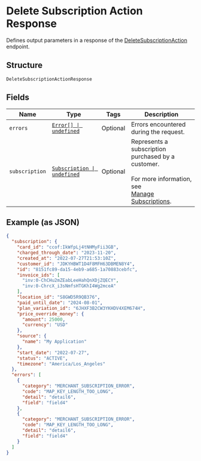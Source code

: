 
# Delete Subscription Action Response

Defines output parameters in a response of the [DeleteSubscriptionAction](../api/subscriptions.md#delete-subscription-action)
endpoint.

## Structure

`DeleteSubscriptionActionResponse`

## Fields

| Name | Type | Tags | Description |
|  --- | --- | --- | --- |
| `errors` | [`Error[] \| undefined`](../models/error.md) | Optional | Errors encountered during the request. |
| `subscription` | [`Subscription \| undefined`](../models/subscription.md) | Optional | Represents a subscription purchased by a customer.<br/><br/>For more information, see<br/>[Manage Subscriptions](https://developer.squareup.com/docs/subscriptions-api/manage-subscriptions). |

## Example (as JSON)

```json
{
  "subscription": {
    "card_id": "ccof:IkWfpLj4tNHMyFii3GB",
    "charged_through_date": "2023-11-20",
    "created_at": "2022-07-27T21:53:10Z",
    "customer_id": "JDKYHBWT1D4F8MFH63DBMEN8Y4",
    "id": "8151fc89-da15-4eb9-a685-1a70883cebfc",
    "invoice_ids": [
      "inv:0-ChCHu2mZEabLeeHahQnXDjZQECY",
      "inv:0-ChrcX_i3sNmfsHTGKhI4Wg2mceA"
    ],
    "location_id": "S8GWD5R9QB376",
    "paid_until_date": "2024-08-01",
    "plan_variation_id": "6JHXF3B2CW3YKHDV4XEM674H",
    "price_override_money": {
      "amount": 25000,
      "currency": "USD"
    },
    "source": {
      "name": "My Application"
    },
    "start_date": "2022-07-27",
    "status": "ACTIVE",
    "timezone": "America/Los_Angeles"
  },
  "errors": [
    {
      "category": "MERCHANT_SUBSCRIPTION_ERROR",
      "code": "MAP_KEY_LENGTH_TOO_LONG",
      "detail": "detail6",
      "field": "field4"
    },
    {
      "category": "MERCHANT_SUBSCRIPTION_ERROR",
      "code": "MAP_KEY_LENGTH_TOO_LONG",
      "detail": "detail6",
      "field": "field4"
    }
  ]
}
```

